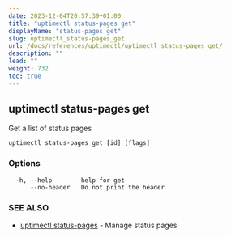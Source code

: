 ```yaml
---
date: 2023-12-04T20:57:39+01:00
title: "uptimectl status-pages get"
displayName: "status-pages get"
slug: uptimectl_status-pages_get
url: /docs/references/uptimectl/uptimectl_status-pages_get/
description: ""
lead: ""
weight: 732
toc: true
---
```

## uptimectl status-pages get

Get a list of status pages

```
uptimectl status-pages get [id] [flags]
```

### Options

```
  -h, --help        help for get
      --no-header   Do not print the header
```

### SEE ALSO

* [uptimectl status-pages](/docs/references/uptimectl/uptimectl_status-pages/)	 - Manage status pages

